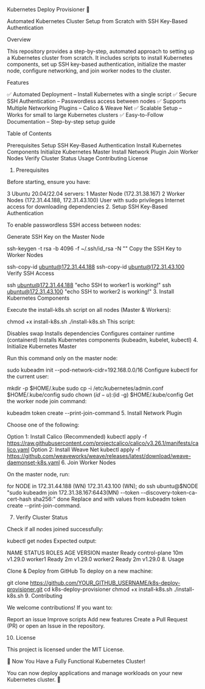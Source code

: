 Kubernetes Deploy Provisioner 🚀

Automated Kubernetes Cluster Setup from Scratch with SSH Key-Based Authentication

Overview

This repository provides a step-by-step, automated approach to setting up a Kubernetes cluster from scratch. It includes scripts to install Kubernetes components, set up SSH key-based authentication, initialize the master node, configure networking, and join worker nodes to the cluster.

Features

✅ Automated Deployment – Install Kubernetes with a single script
✅ Secure SSH Authentication – Passwordless access between nodes
✅ Supports Multiple Networking Plugins – Calico & Weave Net
✅ Scalable Setup – Works for small to large Kubernetes clusters
✅ Easy-to-Follow Documentation – Step-by-step setup guide

Table of Contents

Prerequisites
Setup SSH Key-Based Authentication
Install Kubernetes Components
Initialize Kubernetes Master
Install Network Plugin
Join Worker Nodes
Verify Cluster Status
Usage
Contributing
License
1. Prerequisites

Before starting, ensure you have:

3 Ubuntu 20.04/22.04 servers:
1 Master Node (172.31.38.167)
2 Worker Nodes (172.31.44.188, 172.31.43.100)
User with sudo privileges
Internet access for downloading dependencies
2. Setup SSH Key-Based Authentication

To enable passwordless SSH access between nodes:

Generate SSH Key on the Master Node

ssh-keygen -t rsa -b 4096 -f ~/.ssh/id_rsa -N ""
Copy the SSH Key to Worker Nodes

ssh-copy-id ubuntu@172.31.44.188
ssh-copy-id ubuntu@172.31.43.100
Verify SSH Access

ssh ubuntu@172.31.44.188 "echo SSH to worker1 is working!"
ssh ubuntu@172.31.43.100 "echo SSH to worker2 is working!"
3. Install Kubernetes Components

Execute the install-k8s.sh script on all nodes (Master & Workers):

chmod +x install-k8s.sh
./install-k8s.sh
This script:

Disables swap
Installs dependencies
Configures container runtime (containerd)
Installs Kubernetes components (kubeadm, kubelet, kubectl)
4. Initialize Kubernetes Master

Run this command only on the master node:

sudo kubeadm init --pod-network-cidr=192.168.0.0/16
Configure kubectl for the current user:

mkdir -p $HOME/.kube
sudo cp -i /etc/kubernetes/admin.conf $HOME/.kube/config
sudo chown $(id -u):$(id -g) $HOME/.kube/config
Get the worker node join command:

kubeadm token create --print-join-command
5. Install Network Plugin

Choose one of the following:

Option 1: Install Calico (Recommended)
kubectl apply -f https://raw.githubusercontent.com/projectcalico/calico/v3.26.1/manifests/calico.yaml
Option 2: Install Weave Net
kubectl apply -f https://github.com/weaveworks/weave/releases/latest/download/weave-daemonset-k8s.yaml
6. Join Worker Nodes

On the master node, run:

for NODE in 172.31.44.188 (WN) 172.31.43.100 (WN); do
  ssh ubuntu@$NODE "sudo kubeadm join 172.31.38.167:6443(MN) --token <TOKEN> --discovery-token-ca-cert-hash sha256:<HASH>"
done
Replace <TOKEN> and <HASH> with values from kubeadm token create --print-join-command.

7. Verify Cluster Status

Check if all nodes joined successfully:

kubectl get nodes
Expected output:

NAME       STATUS   ROLES           AGE     VERSION
master     Ready    control-plane   10m     v1.29.0
worker1    Ready    <none>          2m      v1.29.0
worker2    Ready    <none>          2m      v1.29.0
8. Usage

Clone & Deploy from GitHub
To deploy on a new machine:

git clone https://github.com/YOUR_GITHUB_USERNAME/k8s-deploy-provisioner.git
cd k8s-deploy-provisioner
chmod +x install-k8s.sh
./install-k8s.sh
9. Contributing

We welcome contributions! If you want to:

Report an issue
Improve scripts
Add new features
Create a Pull Request (PR) or open an Issue in the repository.

10. License

This project is licensed under the MIT License.

🚀 Now You Have a Fully Functional Kubernetes Cluster!

You can now deploy applications and manage workloads on your new Kubernetes cluster. 🎯
